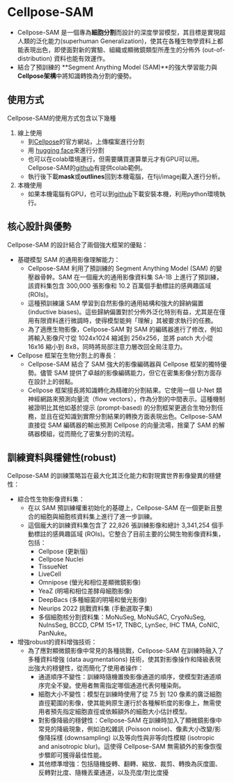 # Cellpose-SAM 
* Cellpose-SAM 是一個專為**細胞分割**而設計的深度學習模型，其目標是實現超人類的泛化能力(superhuman Generalization)，使其在各種生物學資料上都能表現出色，即使面對新的實驗、組織或顯微鏡類型所產生的分佈外 (out-of-distribution) 資料也能有效運作。
* 結合了預訓練的 **Segment Anything Model (SAM)**的強大學習能力與 **Cellpose架構**中將知識轉換為分割的優勢。

## 使用方式
Cellpose-SAM的使用方式包含以下幾種

1. 線上使用
    *   到[Cellpose](https://www.cellpose.org/)的官方網站，上傳檔案進行分割
    *   用 [hugging face](https://huggingface.co/spaces/mouseland/cellpose)來進行分割
    *   也可以在colab環境運行，但需要購買運算單元才有GPU可以用。Cellpose-SAM的[github](https://github.com/MouseLand/cellpose)有提供colab範例。
    *   執行後下載**mask**或**outlines**回到本機電腦，在fiji/imagej載入進行分析。
2. 本機使用     
    *   如果本機電腦有GPU，也可以到[github](https://github.com/MouseLand/cellpose)下載安裝本機，利用python環境執行。   


## 核心設計與優勢

Cellpose-SAM 的設計結合了兩個強大框架的優點：

- 基礎模型 SAM 的通用影像理解能力：
    - Cellpose-SAM 利用了預訓練的 Segment Anything Model (SAM) 的變壓器骨幹。SAM 在一個龐大的通用影像資料集 SA-1B 上進行了預訓練，該資料集包含 300,000 張影像和 10.2 百萬個手動標註的感興趣區域 (ROIs)。
    - 這種預訓練讓 SAM 學習到自然影像的通用結構和強大的歸納偏置 (inductive biases)。這些歸納偏置對於分佈外泛化特別有益，尤其是在僅用有限資料進行微調時，使得模型能夠「理解」其被要求執行的任務。
    - 為了適應生物影像，Cellpose-SAM 對 SAM 的編碼器進行了修改，例如將輸入影像尺寸從 1024x1024 縮減到 256x256，並將 patch 大小從 16x16 縮小到 8x8，同時將局部注意力層改回全局注意力。
- Cellpose 框架在生物分割上的專長：
    - Cellpose-SAM 結合了 SAM 強大的影像編碼器與 Cellpose 框架的獨特優勢。儘管 SAM 提供了卓越的影像編碼能力，但它在密集影像分割方面存在設計上的弱點。
    - Cellpose 框架擅長將知識轉化為精確的分割結果。它使用一個 U-Net 類神經網路來預測向量流（flow vectors），作為分割的中間表示。這種機制被證明比其他如基於提示 (prompt-based) 的分割框架更適合生物分割任務，並且在從知識到實際分割結果的轉換方面表現出色。Cellpose-SAM 直接從 SAM 編碼器的輸出預測 Cellpose 的向量流場，捨棄了 SAM 的解碼器模組，從而簡化了密集分割的流程。
## 訓練資料與穩健性(robust)
Cellpose-SAM 的訓練策略旨在最大化其泛化能力和對現實世界影像變異的穩健性：

- 綜合性生物影像資料集：
    - 在以 SAM 預訓練權重初始化的基礎上，Cellpose-SAM 在一個更新且整合的細胞與細胞核資料集上進行了進一步訓練。
    - 這個龐大的訓練資料集包含了 22,826 張訓練影像和總計 3,341,254 個手動標註的感興趣區域 (ROIs)。它整合了目前主要的公開生物影像資料集，包括：
        - Cellpose (更新版)
        - Cellpose Nuclei
        - TissueNet
        - LiveCell
        - Omnipose (螢光和相位差顯微鏡影像)
        - YeaZ (明場和相位差酵母細胞影像)
        - DeepBacs (多種細菌的明場和螢光影像)
        - Neurips 2022 挑戰資料集 (手動選取子集)
        - 多個細胞核分割資料集：MoNuSeg, MoNuSAC, CryoNuSeg, NuInsSeg, BCCD, CPM 15+17, TNBC, LynSec, IHC TMA, CoNIC, PanNuke。
- 增強robust的資料增強技術：
    - 為了應對顯微鏡影像中常見的各種挑戰，Cellpose-SAM 在訓練時融入了多種資料增強 (data augmentations) 技術，使其對影像操作和降級表現出強大的穩健性，從而簡化了使用者操作：
        - 通道順序不變性：訓練時隨機置換影像通道的順序，使模型對通道順序完全不變。使用者無需指定哪個通道代表何種染劑。
        - 細胞大小不變性：模型在訓練時使用了從 7.5 到 120 像素的廣泛細胞直徑範圍的影像，使其能夠原生運行於各種解析度的影像上，無需使用者預先指定細胞直徑或依賴額外的細胞大小估計模型。
        - 對影像降級的穩健性：Cellpose-SAM 在訓練時加入了顯微鏡影像中常見的降級現象，例如泊松雜訊 (Poisson noise)、像素大小改變/影像降採樣 (downsampling) 以及等向性與非等向性模糊 (isotropic and anisotropic blur)。這使得 Cellpose-SAM 無需額外的影像恢復步驟即可獲得最佳性能。
        - 其他標準增強：包括隨機旋轉、翻轉、縮放、裁剪、轉換為灰度圖、反轉對比度、隨機丟棄通道，以及亮度/對比度擾